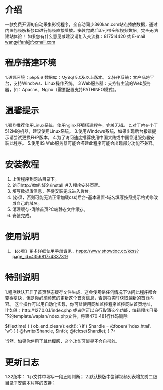 # 介绍
 一款免费开源的自动采集影视程序，全自动同步360kan.com站点播放数据，通过内置视频解析接口进行视频直接播放。安装完成后即可带全部视频数据。完全无脑建站体验！
 如果您有什么意见或建议请加入交流群：817514420 或 E-mail：wangyifani@foxmail.com

# 程序搭建环境
 1.语言环境：php5.6 数据库：MySql 5.0及以上版本。
 2.操作系统：本产品跨平台，支持Windows、Linux操作系统。
 3.Web服务器：支持各主流的Web服务器，如：Apache、Nginx（需要配置支持PATHINFO模式）。

# 温馨提示
 1.强烈推荐使用Linux系统，使用nginx环境搭建程序，完美无错。
 2.对于内存小于512M的机器，建议使用Linux系统。
 3.使用Windows系统，如果出现后台报错提示请尝试更换PHP版本。
 4.为了访问速度推荐使用中国大陆或中国香港服务器安装此程序。
 5.使用IIS Web服务器可能会搭建此程序可能会出现部分功能不兼容。
 
# 安装教程
 1.	上传程序到网站目录下。
 2.	访问http://你的域名/install 进入程序安装页面。
 3.	填写数据库信息，等待安装完成进入后台。
 4.	(必须，否则可能无法正常加载css)后台-基本设置-域名填写按照提示格式修改成自己的域名。
 5.	清理缓存-清除首页PC端静态文件缓存。
 6.	安装完成。

# 使用说明
 1.	【必看】更多详细使用手册请见：https://www.showdoc.cc/kkss?page_id=435681754337319

# 特别说明
 1.程序默认开启了首页静态缓存文件生成，这会使网络任何情况下访问此程序都会变得更快，但是你必须频繁的更新这个首页信息，否则将实时获取最新的首页内容。
 这个操作可以用自动化实现，你可以使用网址监控程序监控网站首页地址，比如说：http://127.0.0.1/index.php 
 或者你可以自行取消这个功能，编辑程序目录下的template/wapian/index.php文件，将第470-481行代码删除
 
 <?php
  $info = ob_get_contents(); 
  $filectime = filectime("index.html"); 
  if ( !(time() - 0  > $filectime) ) { 
  ob_end_clean(); 
  exit();
  }
  if ( $handle = @fopen('index.html', 'w') ) { 
  @fwrite($handle, $info);
  @fclose($handle);
  }
?>

 当然，如果你使用了其他模版，这个功能可能是不会自带的。
 
 # 更新日志
 1.32版本：
  1.jx文件中填写一段正则判断；
  2.默认模版中尝鲜视频列表增加对二级目录下安装本程序的支持；
  
